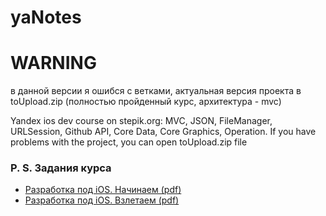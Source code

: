 # yaNotes

# WARNING
в данной версии я ошибся с ветками, актуальная версия проекта в toUpload.zip (полностью пройденный курс, архитектура - mvc)

Yandex ios dev course on stepik.org: MVC, JSON, FileManager, URLSession, Github API, Core Data, Core Graphics, Operation. 
If you have problems with the project, you can open toUpload.zip file

### P. S. Задания курса
* [Разработка под iOS. Начинаем (pdf)](Задания_курса_1.pdf)
* [Разработка под iOS. Взлетаем (pdf)](Задания_курса_2.pdf)
